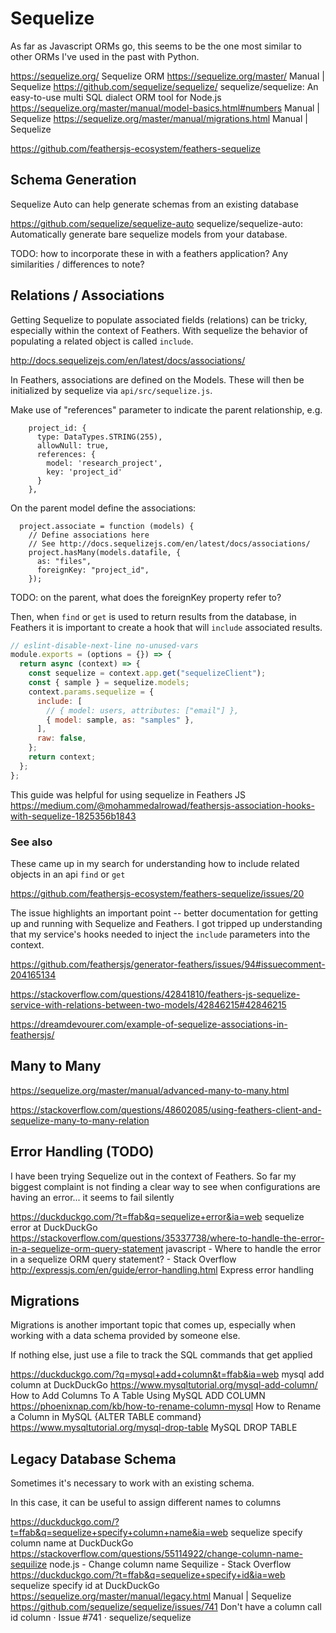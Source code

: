 # Sequelize

As far as Javascript ORMs go, this seems to be the one most similar to other ORMs I've used in the past with Python. 

https://sequelize.org/
Sequelize ORM
https://sequelize.org/master/
Manual | Sequelize
https://github.com/sequelize/sequelize/
sequelize/sequelize: An easy-to-use multi SQL dialect ORM tool for Node.js
https://sequelize.org/master/manual/model-basics.html#numbers
Manual | Sequelize
https://sequelize.org/master/manual/migrations.html
Manual | Sequelize

https://github.com/feathersjs-ecosystem/feathers-sequelize

## Schema Generation

Sequelize Auto can help generate schemas from an existing database

https://github.com/sequelize/sequelize-auto
sequelize/sequelize-auto: Automatically generate bare sequelize models from your database.

TODO: how to incorporate these in with a feathers application? 
Any similarities / differences to note?


## Relations / Associations

Getting Sequelize to populate associated fields (relations) can be tricky, especially within the context of Feathers. With sequelize the behavior of populating a related object is called `include`.

http://docs.sequelizejs.com/en/latest/docs/associations/

In Feathers, associations are defined on the Models. These will then be initialized by sequelize via `api/src/sequelize.js`. 

Make use of "references" parameter to indicate the parent relationship, e.g.

```
    project_id: {
      type: DataTypes.STRING(255),
      allowNull: true,
      references: {
        model: 'research_project',
        key: 'project_id'
      }
    },

```

On the parent model define the associations:

```
  project.associate = function (models) {
    // Define associations here
    // See http://docs.sequelizejs.com/en/latest/docs/associations/
    project.hasMany(models.datafile, {
      as: "files",
      foreignKey: "project_id",
    });

```

TODO: on the parent, what does the foreignKey property refer to? 



Then, when `find` or `get` is used to return results from the database, in Feathers it is important to create a hook that will `include` associated results. 

``` api/src/hooks/get-samples.js
// eslint-disable-next-line no-unused-vars
module.exports = (options = {}) => {
  return async (context) => {
    const sequelize = context.app.get("sequelizeClient");
    const { sample } = sequelize.models;
    context.params.sequelize = {
      include: [
        // { model: users, attributes: ["email"] },
        { model: sample, as: "samples" },
      ],
      raw: false,
    };
    return context;
  };
};
```

This guide was helpful for using sequelize in Feathers JS
https://medium.com/@mohammedalrowad/feathersjs-association-hooks-with-sequelize-1825356b1843

### See also

These came up in my search for understanding how to include related objects in an api `find` or `get` 

https://github.com/feathersjs-ecosystem/feathers-sequelize/issues/20

The issue highlights an important point -- better documentation for getting up and running with Sequelize and Feathers. I got tripped up understanding that my service's hooks needed to inject the `include` parameters into the context. 


https://github.com/feathersjs/generator-feathers/issues/94#issuecomment-204165134

https://stackoverflow.com/questions/42841810/feathers-js-sequelize-service-with-relations-between-two-models/42846215#42846215

https://dreamdevourer.com/example-of-sequelize-associations-in-feathersjs/

## Many to Many

https://sequelize.org/master/manual/advanced-many-to-many.html

https://stackoverflow.com/questions/48602085/using-feathers-client-and-sequelize-many-to-many-relation


## Error Handling (TODO)

I have been trying Sequelize out in the context of Feathers. So far my biggest complaint is not finding a clear way to see when configurations are having an error... it seems to fail silently

https://duckduckgo.com/?t=ffab&q=sequelize+error&ia=web
sequelize error at DuckDuckGo
https://stackoverflow.com/questions/35337738/where-to-handle-the-error-in-a-sequelize-orm-query-statement
javascript - Where to handle the error in a sequelize ORM query statement? - Stack Overflow
http://expressjs.com/en/guide/error-handling.html
Express error handling

## Migrations

Migrations is another important topic that comes up, especially when working with a data schema provided by someone else. 

If nothing else, just use a file to track the SQL commands that get applied

https://duckduckgo.com/?q=mysql+add+column&t=ffab&ia=web
mysql add column at DuckDuckGo
https://www.mysqltutorial.org/mysql-add-column/
How to Add Columns To A Table Using MySQL ADD COLUMN
https://phoenixnap.com/kb/how-to-rename-column-mysql
How to Rename a Column in MySQL {ALTER TABLE command}
https://www.mysqltutorial.org/mysql-drop-table
MySQL DROP TABLE


## Legacy Database Schema

Sometimes it's necessary to work with an existing schema. 

In this case, it can be useful to assign different names to columns

https://duckduckgo.com/?t=ffab&q=sequelize+specify+column+name&ia=web
sequelize specify column name at DuckDuckGo
https://stackoverflow.com/questions/55114922/change-column-name-sequilize
node.js - Change column name Sequilize - Stack Overflow
https://duckduckgo.com/?t=ffab&q=sequelize+specify+id&ia=web
sequelize specify id at DuckDuckGo
https://sequelize.org/master/manual/legacy.html
Manual | Sequelize
https://github.com/sequelize/sequelize/issues/741
Don't have a column call id column · Issue #741 · sequelize/sequelize

